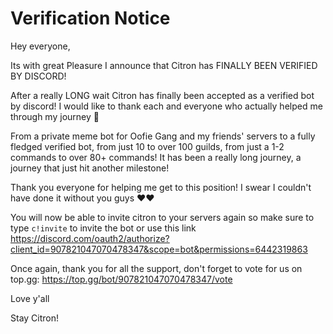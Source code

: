 # Verification Notice 

Hey everyone, 

Its with great Pleasure I announce that Citron has FINALLY BEEN VERIFIED BY DISCORD!

After a really LONG wait Citron has finally been accepted as a verified bot by discord! I would like to thank each and everyone who actually helped me through my journey 💖

From a private meme bot for Oofie Gang and my friends' servers to a fully fledged verified bot, from just 10 to over 100 guilds, from just a 1-2 commands to over 80+ commands! It has been a really long journey, a journey that just hit another milestone!

Thank you everyone for helping me get to this position! I swear I couldn't have done it without you guys ❤️❤️

You will now be able to invite citron to your servers again so make sure to type `c!invite` to invite the bot or use this link https://discord.com/oauth2/authorize?client_id=907821047070478347&scope=bot&permissions=6442319863

Once again, thank you for all the support, don't forget to vote for us on top.gg: https://top.gg/bot/907821047070478347/vote

Love y'all

Stay Citron!
